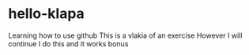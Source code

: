 # hello-klapa
Learning how to use github
This is a vlakia of an exercise
However I will continue
I do this and it works bonus
